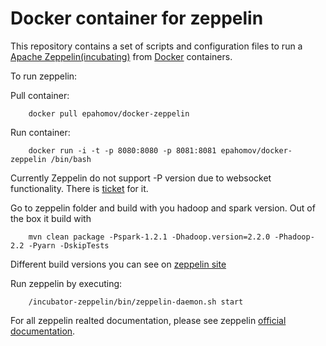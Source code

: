 Docker container for zeppelin
=================================

This repository contains a set of scripts and configuration files to run a [Apache Zeppelin(incubating)](https://zeppelin.incubator.apache.org/) from [Docker](https://www.docker.io/) containers.

To run zeppelin:

Pull container:
```
	docker pull epahomov/docker-zeppelin
```

Run container: 
```
	docker run -i -t -p 8080:8080 -p 8081:8081 epahomov/docker-zeppelin /bin/bash
```

Currently Zeppelin do not support -P version due to websocket functionality. There is [ticket](https://issues.apache.org/jira/browse/ZEPPELIN-10) for it.

Go to zeppelin folder and build with you hadoop and spark version. 
Out of the box it build with
```
	mvn clean package -Pspark-1.2.1 -Dhadoop.version=2.2.0 -Phadoop-2.2 -Pyarn -DskipTests
```

Different build versions you can see on [zeppelin site](https://zeppelin.incubator.apache.org/docs/install/install.html)

Run zeppelin by executing:
```
	/incubator-zeppelin/bin/zeppelin-daemon.sh start
```
For all zeppelin realted documentation, please see zeppelin [official documentation](https://zeppelin.incubator.apache.org/docs/index.html).
